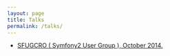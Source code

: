 ```yaml
---
layout: page
title: Talks
permalink: /talks/
---
```


<ul>
    <li><a href="#">SFUGCRO ( Symfony2 User Group ), October 2014.</a></li>
</ul>
